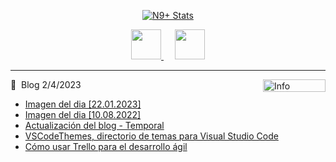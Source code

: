 <!--- 
[![GitHub Status](https://github-readme-stats.vercel.app/api?username=ninpl&&show_icons=true&theme=tokyonight)](https://ninpl.com/)
<p align="center">
  <a href="https://github.com/MoonAntonio" class="rich-diff-level-one">
    <img src="https://github-readme-stats.vercel.app/api?username=MoonAntonio&title_color=333&text_color=777" alt="MoonAntonio Stats" >
  </a>
</p>
<br><br>
  <strong>x.x</strong>
  <br><br>
  <a href="https://badges.pufler.dev">
    <img src="https://badges.pufler.dev/visits/MoonAntonio/MoonAntonio?style=flat-square&color=black&logo=github">
  </a>
-->

<p align="center">
  <a href="https://github.com/ninpl" class="rich-diff-level-one">
    <img src="https://github-readme-stats-git-masterrstaa-rickstaa.vercel.app/api?username=ninpl&&show_icons=true&count_private=true&theme=tokyonight" alt="N9+ Stats" >
  </a>
</p>

<p align="center">
  <a href="https://ninpl.com">
    <img src="https://img.icons8.com/dusk/64/000000/internet.png" width="48px"/>
  </a>
  &emsp;
  <a href="https://ninpl.com/portfolio/">
    <img src="https://img.icons8.com/plasticine/50/000000/loyalty.png" width="48px"/>
  </a>
</p>

  ---
     
<a href="https://hits.seeyoufarm.com"><img src="https://hits.seeyoufarm.com/api/count/incr/badge.svg?url=https%3A%2F%2Fgithub.com%2Fninpl&count_bg=%2379C83D&title_bg=%23555555&icon=github.svg&icon_color=%23E7E7E7&title=N9%2B&edge_flat=false" align="right"
     alt="Info" width="100" height="20"/></a>


📕 &nbsp;Blog 2/4/2023 
- [Imagen del dia [22.01.2023]](https://ninpl.com/posts/2023/imagen/001/)
- [Imagen del dia [10.08.2022]](https://ninpl.com/posts/2022/imagen/001/)
- [Actualización del blog - Temporal](https://ninpl.com/posts/2022/comun/001/)
- [VSCodeThemes, directorio de temas para Visual Studio Code](https://ninpl.com/posts/2019/comun/008/)
- [Cómo usar Trello para el desarrollo ágil](https://ninpl.com/posts/2019/comun/006/)
